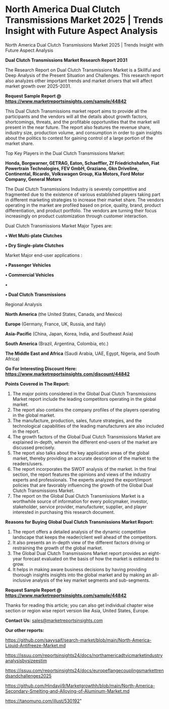 # North America Dual Clutch Transmissions Market 2025 | Trends Insight with Future Aspect Analysis
North America Dual Clutch Transmissions Market 2025 | Trends Insight with Future Aspect Analysis

<strong>Dual Clutch Transmissions Market Research Report 2031</strong>

The Research Report on Dual Clutch Transmissions Market is a Skillful and Deep Analysis of the Present Situation and Challenges. This research report also analyzes other important trends and market drivers that will affect market growth over 2025-2031.

<strong>Request Sample Report @ <a href=https://www.marketreportsinsights.com/sample/44842>https://www.marketreportsinsights.com/sample/44842</a></strong>

This Dual Clutch Transmissions market report aims to provide all the participants and the vendors will all the details about growth factors, shortcomings, threats, and the profitable opportunities that the market will present in the near future. The report also features the revenue share, industry size, production volume, and consumption in order to gain insights about the politics to contest for gaining control of a large portion of the market share.

Top Key Players in the Dual Clutch Transmissions Market:

<strong>Honda, Borgwarner, GETRAG, Eaton, Schaeffler, Zf Friedrichshafen, Fiat Powertrain Technologies, FEV GmbH, Graziano, Gkn Driveline, Continental, Ricardo, Volkswagen Group, Kia Motors, Ford Motor Company, General Motors</strong>

The Dual Clutch Transmissions Industry is severely competitive and fragmented due to the existence of various established players taking part in different marketing strategies to increase their market share. The vendors operating in the market are profiled based on price, quality, brand, product differentiation, and product portfolio. The vendors are turning their focus increasingly on product customization through customer interaction.

Dual Clutch Transmissions Market Major Types are:

<strong>•  Wet Multi-plate Clutches

•  Dry Single-plate Clutches</strong>

Market Major end-user applications :

<strong>•  Passenger Vehicles

•  Commercial Vehicles

•  

•  Dual Clutch Transmissions</strong>

Regional Analysis

</u><strong><b>North America</b></strong> (the United States, Canada, and Mexico)

<strong><b>Europe </b></strong>(Germany, France, UK, Russia, and Italy)

<strong><b>Asia-Pacific</b></strong> (China, Japan, Korea, India, and Southeast Asia)

<strong><b>South America</b></strong> (Brazil, Argentina, Colombia, etc.)

<strong><b>The Middle East and Africa</b></strong> (Saudi Arabia, UAE, Egypt, Nigeria, and South Africa)

<strong>Go For Interesting Discount Here: <a href=https://www.marketreportsinsights.com/discount/44842>https://www.marketreportsinsights.com/discount/44842</a></strong>

<strong>Points Covered in The Report:</strong>
<ol>
  <li>The major points considered in the Global Dual Clutch Transmissions Market report include the leading competitors operating in the global market.</li>
  <li>The report also contains the company profiles of the players operating in the global market.</li>
  <li>The manufacture, production, sales, future strategies, and the technological capabilities of the leading manufacturers are also included in the report.</li>
  <li>The growth factors of the Global Dual Clutch Transmissions Market are explained in-depth, wherein the different end-users of the market are discussed precisely.</li>
  <li>The report also talks about the key application areas of the global market, thereby providing an accurate description of the market to the readers/users.</li>
  <li>The report incorporates the SWOT analysis of the market. In the final section, the report features the opinions and views of the industry experts and professionals. The experts analyzed the export/import policies that are favorably influencing the growth of the Global Dual Clutch Transmissions Market.</li>
  <li>The report on the Global Dual Clutch Transmissions Market is a worthwhile source of information for every policymaker, investor, stakeholder, service provider, manufacturer, supplier, and player interested in purchasing this research document.</li>
</ol>
<strong>Reasons for Buying Global Dual Clutch Transmissions Market Report:</strong>

<ol>
  <li>The report offers a detailed analysis of the dynamic competitive landscape that keeps the reader/client well ahead of the competitors.</li>
  <li>It also presents an in-depth view of the different factors driving or restraining the growth of the global market.</li>
  <li>The Global Dual Clutch Transmissions Market report provides an eight-year forecast evaluated on the basis of how the market is estimated to grow.</li>
  <li>It helps in making aware business decisions by having providing thorough insights insights into the global market and by making an all-inclusive analysis of the key market segments and sub-segments.</li>
</ol>
<strong>Request Sample Report @ <a href=https://www.marketreportsinsights.com/sample/44842>https://www.marketreportsinsights.com/sample/44842</a></strong>


Thanks for reading this article; you can also get individual chapter wise section or region wise report version like Asia, United States, Europe.

<strong>Contact Us:</strong>
sales@marketreportsinsights.com

<strong>Our other reports:</strong>

<a href=https://github.com/sayysaif/search-market/blob/main/North-America-Liquid-Antifreeze-Market.md>https://github.com/sayysaif/search-market/blob/main/North-America-Liquid-Antifreeze-Market.md</a>

<a href=https://issuu.com/reportsinsights24/docs/northamericadtvicmarketindustryanalysisbysizeestim>https://issuu.com/reportsinsights24/docs/northamericadtvicmarketindustryanalysisbysizeestim</a>

<a href=https://issuu.com/reportsinsights24/docs/europeflangecouplingsmarkettrendsandchallenges2025>https://issuu.com/reportsinsights24/docs/europeflangecouplingsmarkettrendsandchallenges2025</a>

<a href=https://github.com/Hindavii9/Marketgrowthh/blob/main/North-America-Secondary-Smelting-and-Alloying-of-Aluminum-Market.md>https://github.com/Hindavii9/Marketgrowthh/blob/main/North-America-Secondary-Smelting-and-Alloying-of-Aluminum-Market.md</a>

<a href=https://tanomuno.com/illust/530192>https://tanomuno.com/illust/530192</a>"
